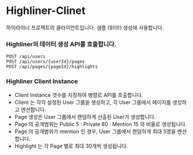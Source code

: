 # Highliner-Clinet

하이라이너 프로젝트의 클라이언트입니다.
샘플 데이터 생성에 사용합니다.

### Highliner의 데이터 생성 API를 호출합니다.
```
POST /api/users
POST /api/users/{userId}/pages
POST /api/pages/{pageId}/highlights
```

### Highliner Client Instance 
- Client Instance 갯수를 지정하여 병렬로 API를 호출합니다.
- Client 는 각각 설정된 User 그룹을 생성하고, 각 User 그룹에서 페이지를 생성하고 멘션합니다.
- Page 생성은 User 그룹에서 랜덤하게 선출된 User가 생성합니다.
- Page 의 공개범위는 Public 5 : Private 80 : Mention 15 의 비율로 생성됩니다.
- Page 의 공개범위가 mention 인 경우, User 그룹에서 랜덤하게 최대 5명을 멘션합니다.
- Highlight 는 각 Page 별로 최대 30개씩 생성됩니다.
